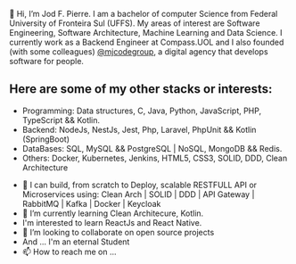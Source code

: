  👋 Hi, I’m Jod F. Pierre. 
I am a bachelor of computer Science from Federal University of Fronteira Sul (UFFS).
My areas of interest are Software Engineering, Software Architecture, Machine Learning and Data Science.
I currently work as a Backend Engineer at Compass.UOL and I also founded (with some colleagues) [@mjcodegroup](https://github.com/mjcodegroup), a digital agency that develops software for people. 



## Here are some of my other stacks or interests:

* Programming: Data structures, C, Java, Python, JavaScript, PHP, TypeScript && Kotlin.
* Backend: NodeJs, NestJs, Jest, Php, Laravel, PhpUnit && Kotlin (SpringBoot)
* DataBases: SQL, MySQL && PostgreSQL | NoSQL, MongoDB && Redis.
* Others: Docker, Kubernetes, Jenkins, HTML5, CSS3, SOLID, DDD, Clean Architecture

- 👀 I can build, from scratch to Deploy, scalable RESTFULL API or Microservices using: Clean Arch | SOLID | DDD | API Gateway | RabbitMQ | Kafka | Docker | Keycloak
- 🌱 I’m currently learning Clean Architecure, Kotlin.
-  I'm interested to learn ReactJs and React Native.
- 💞️ I’m looking to collaborate on open source projects
- And ... I'm an eternal Student
- 📫 How to reach me on ...

<!---
jodfedlet/jodfedlet is a ✨ special ✨ repository because its `README.md` (this file) appears on your GitHub profile.
You can click the Preview link to take a look at your changes.
--->

